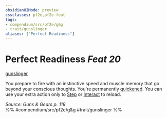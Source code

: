 ```yaml
---
obsidianUIMode: preview
cssclasses: pf2e,pf2e-feat
tags:
- compendium/src/pf2e/g&g
- trait/gunslinger
aliases: ["Perfect Readiness"]
---
```

# Perfect Readiness  *Feat 20*  
[gunslinger](rules/traits/gunslinger-g-g.md "Gunslinger Class Trait")  


You prepare to fire with an instinctive speed and muscle memory that go beyond your conscious thoughts. You're permanently [quickened](rules/conditions.md#Quickened). You can use your extra action only to [Step](rules/actions/step.md) or [Interact](rules/actions/interact.md) to reload.

*Source: Guns & Gears p. 119*  
%% #compendium/src/pf2e/g&g #trait/gunslinger %%